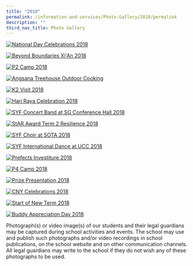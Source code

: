 ```yaml
---
title: "2018"
permalink: /information-and-services/Photo-Gallery/2018/permalink
description: ""
third_nav_title: Photo Gallery
---
```

[![National Day Celebrations 2018](/images/NATIONAL%20DAY%202018.png)](https://photos.google.com/share/AF1QipNQQb-69hA2-pEap8QAZgoBUn7nmY5Fdig3Ax7s1OE-0RoFCJ2yolTqmLs914lSSA?key=ZUxMMGtxSFU3R05UUm5tUjFMZ2pXcHpxb3hOU3FB)

[![Beyond Boundaries Xi'An 2018](/images/BEYOND%20BOUNDARIES.png)](https://photos.google.com/share/AF1QipN0MLuz5UhHua3lQkFILqltwyoACm3YjQiN8YIaQcj5aagSR_BX8rm06JLGUYriPA?key=YmRIVWxfR3R5T0ViajJ0X0dpVE9YaElpblp5VC1n)

[![P2 Camp 2018](/images/P2%20CAMP%202018.png)](https://photos.google.com/share/AF1QipPdf43LoUwppiNW4rLGjwQWuhbQAeBjBm1uUEH0lee2wlch2Z3NQQN9ouoaqSOxaQ?key=YkFCeElXNDNIemNoNHM4eUhJYms5emtlRWpvRTZB)

[![Angsana Treehouse Outdoor Cooking](/images/TREEHOUSE%20OUTDOOR%20COOKING.png)](https://photos.google.com/share/AF1QipN05rl5Dg-EMqr1XEgOoyB6bbWMnf-Zl5GrJvAyUYOFFJzdpz5AJpOtlawqdwFBaw?key=RGpYQ0c0VFpEeGoyQWQ5TVJHUFViYS0zN1prb1ZR)

[![K2 Visit 2018](/images/K2%20VISIT%202018.png)](https://photos.google.com/share/AF1QipN54cqsXpgbJGgU7AaweHqj0Qal6p0fdvTwCTK0Og2mCNM4oFsumkrJRnjUTTV25g?key=UVNEUDJEa1lOcmNpV1FIZU1fd2dtbE1XQzJjN0hR)

[![Hari Raya Celebration 2018](/images/HARI%20RAYA%202018.png)](https://photos.google.com/share/AF1QipMdIAdf8ee78IS8WVWJRsCYAHQmx2yYoj1PbUU5y8QUh9mNm21eZ87oin8spjVAVg?key=Q29FUXRFb3ZEcDlJR3V1QlFtQTlTZlRzVW4wZkt3)

[![SYF Concert Band at SG Conference Hall 2018](/images/SYF%20BAND.png)](https://photos.google.com/share/AF1QipMj9yDHWAwWNIS6MVYlR3pnE3wbK9d77zU1v0pTn8-oM35LKijfMLHs3u9UfC_icA?key=MVBlY0NKdWhDSk1RQ2lZaEhNUC1pSnVpQ2ZjR1V3)

[![StAR Award Term 2 Resilience 2018](/images/StAR.png)](https://photos.google.com/share/AF1QipMebOI5cKUVwK3F_jaN7aUXgw3q_r7ff3Y8Uq-0CoMqXsjpmwfJEC_rYSaxe7f_sg?key=TEJ2Q1N4M3ZINFI2SjZ6cFctYW1HLUEwSnl0anRB)

[![SYF Choir at SOTA 2018](/images/SYF%20CHOIR.png)](https://photos.google.com/share/AF1QipO85xSc_Za3favP1oucsvBL7FLYxHPyebV8IcohMJmDtOAZm7sBvh4mIQ76IhyRaw?key=QWV1a0FXeGd2bTFFeU1VaEZMMWZsaHBQOUFJbE5B)

[![SYF International Dance at UCC 2018](/images/SYF%20DANCE.png)](https://photos.google.com/share/AF1QipNbbFhH1WeC21TttcwEn8G2n4mdbgy2IMyVU8tnJ0pdqzJc2Bh7NRs5RNKw6Ro7kg?key=RjhXSHdjNkY3MWtpa0hYMUJxYW02ejAyeGpEd25R)

[![Prefects Investiture 2018](/images/PREFECTS%20INVESTITURE%202018.png)](https://photos.google.com/share/AF1QipOm4kDbx9Qfq9mHnyQ_CG-XyED6Oq4xU2LD7MAPsC_3ONXJ57q9E5W4Z4NNFhHo-A?key=RU96Zno3M0duVFZMWnFVWmdQM1YzWXcxLXAxYXhB)

[![P4 Camp 2018](/images/P4%20CAMP%202018.png)](https://photos.google.com/share/AF1QipN42GrcBs1BuEW-tELH14QHJ9oVO_fmPs35GHrhuT-TQtIgNrHNtuwAkFSsHUxnEg?key=TklLUVlJQUZraHhjbmY0ZGNSSXByU2x1dTBGdDB3)

[![Prize Presentation 2018](/images/PRIZE%20PRESENTATION%202018.png)](https://photos.google.com/share/AF1QipOh1cG9Rz-nzO-KjbDvnuMnR1E-NCjBe3qrVnxW4LbmXhxAbzsGBLZfN6Wuav-hyg?key=MXJUNUtYVVZVVTVwWDJvcTNSUkJJNDBvZzNKRWZ3)

[![CNY Celebrations 2018](/images/CNY%202018.png)](https://photos.google.com/share/AF1QipOFIH6V00H6HWJeJB2Te3gdDar-zgRK9sEDyA3Njeb3Aw2cE6p3snVf5GwEAyWEog?key=ZTZ1MndNaUlaaE9FNkhHd1dTNHVSMmxqdFR0MDJR)

[![Start of New Term 2018](/images/START%20TERM%202018.png)](https://photos.google.com/share/AF1QipPJPJxALJeHO0eJKSPU73nrOmdceeFHIEjspPoGbME6t3-wM8IIVNEUjswMLqGD9g?key=ZG5lMWpncGZHRVVxaUtuVzNtckJpazMtSEJTQlRB)

[![Buddy Appreciation Day 2018](/images/BUDDY%20APPRECIATION.png)](https://photos.google.com/share/AF1QipOpN8dIyYeB13HXyqw8EbvwX6DXPAS0_kvt9nPOR_oIRgLPMrj8E_J0pBENyGXFSg?key=QUpzY2hOaGpLeWNDdHhBNHg4dFpWcVFkQnhSR2tn)

Photograph(s) or video image(s) of our students and their legal guardians may be captured during school activities and events. The school may use and publish such photographs and/or video recordings in school publications, on the school website and on other communication channels. All legal guardians may write to the school if they do not wish any of these photographs to be used.